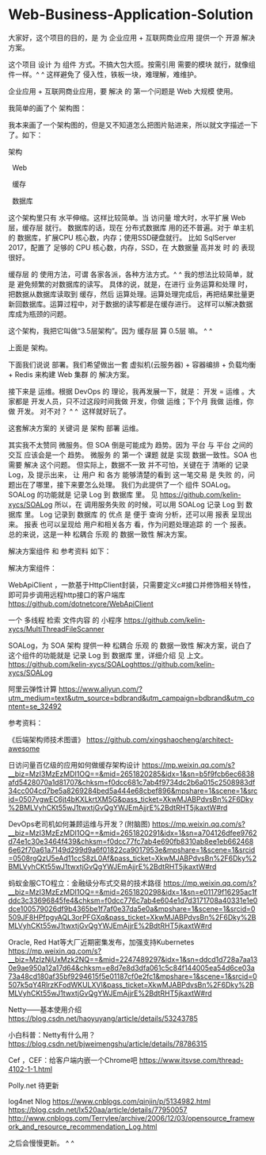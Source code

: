 # Web-Business-Application-Solution


大家好，这个项目的目的，是 为 企业应用 + 互联网商业应用 提供一个 开源 解决方案。


这个项目 设计 为 组件 方式。不搞大包大揽。按需引用 需要的模块 就行，就像组件一样。^ ^
这样避免了 侵入性，铁板一块，难理解，难维护。

企业应用 + 互联网商业应用，要 解决 的 第一个问题是 Web 大规模 使用。


我简单的画了个 架构图：

我本来画了一个架构图的，但是又不知道怎么把图片贴进来，所以就文字描述一下了。如下：

架构

    Web
  
    缓存
  
    数据库
  

这个架构里只有 水平伸缩。这样比较简单。当 访问量 增大时，水平扩展 Web层，缓存层 就行。
数据库的话，现在 分布式数据库 用的还不普遍。对于 单主机 的 数据库，扩展CPU 核心数，内存；使用SSD硬盘就行。
比如 SqlServer 2017，配置了 足够的 CPU 核心数，内存，SSD，在 大数据量 高并发 时 的 表现很好。


缓存层 的 使用方法，可谓 各家各派，各种方法方式。^ ^
我的想法比较简单，就是 避免频繁的对数据库的读写。
具体的说，就是，在进行 业务运算和处理 时，把数据从数据库读取到 缓存，然后 运算处理。运算处理完成后，再把结果批量更新回数据库。运算过程中，对于数据的读写都是在缓存进行。
这样可以解决数据库成为瓶颈的问题。

这个架构，我把它叫做“3.5层架构”。因为 缓存层 算 0.5层 嘛。 ^ ^

上面是 架构。

下面我们说说 部署。我们希望做出一套 虚拟机(云服务器) + 容器编排 + 负载均衡 + Redis 来构建 Web 集群 的 解决方案。

接下来是 运维。根据 DevOps 的 理论，我再发展一下，就是： 开发 = 运维 。大家都是 开发人员，只不过这段时间我做 开发，你做 运维；下个月 我做 运维，你做 开发。 对不对？ ^ ^  这样就好玩了。

这套解决方案的 关键词 是 架构 部署 运维。

其实我不太赞同 微服务。但 SOA 倒是可能成为 趋势。因为 平台 与 平台 之间的 交互 应该会是一个 趋势。
微服务 的 第一个 课题 就是 实现 数据一致性。SOA 也需要 解决 这个问题。
但实际上，数据不一致 并不可怕，关键在于 清晰的 记录Log，及 提示出来，
让 用户 和 各方 能够清楚的看到 这一笔交易 是 失败 的，问题出在了哪里，接下来要怎么处理。
我们为此提供了一个 组件 SOALog。 SOALog 的功能就是 记录 Log 到 数据库 里。 见  https://github.com/kelin-xycs/SOALog
所以，在 调用服务失败 的时候，可以用 SOALog 记录 Log 到 数据库 里。 
Log 记录到 数据库 的 优点 是 便于 查询 分析，还可以用 报表 呈现出来。
报表 也可以呈现给 用户和相关各方 看，作为问题处理追踪 的 一个 报表。
总的来说，这是一种 松耦合 乐观 的 数据一致性 解决方案。


解决方案组件 和 参考资料 如下：


解决方案组件：


WebApiClient ，一款基于HttpClient封装，只需要定义c#接口并修饰相关特性，即可异步调用远程http接口的客户端库
https://github.com/dotnetcore/WebApiClient

一个 多线程 检索 文件内容 的 小程序
https://github.com/kelin-xycs/MultiThreadFileScanner

SOALog，为 SOA 架构 提供一种 松耦合 乐观 的 数据一致性 解决方案，说白了这个组件的功能就是 记录 Log 到 数据库 里，详细介绍 见 上文。
https://github.com/kelin-xycs/SOALoghttps://github.com/kelin-xycs/SOALog

阿里云弹性计算
https://www.aliyun.com/?utm_medium=text&utm_source=bdbrand&utm_campaign=bdbrand&utm_content=se_32492



参考资料：

《后端架构师技术图谱》
https://github.com/xingshaocheng/architect-awesome

日访问量百亿级的应用如何做缓存架构设计
https://mp.weixin.qq.com/s?__biz=MzI3MzEzMDI1OQ==&mid=2651820285&idx=1&sn=b5f9fcb6ec6838afd5428070a1d81707&chksm=f0dcc681c7ab4f9734dc2b6a015c2508983df34cc004cd7be5a8269284bed5a444e68cbef896&mpshare=1&scene=1&srcid=0507vgwEC6jt4bKXLkrtXM5G&pass_ticket=XkwMJABPdvsBn%2F6Dky%2BMLVyhCKt55wJ1twxtjGvQgYWJEmAjjrE%2BdtRHT5jkaxtW#rd

DevOps老司机如何兼顾运维与开发？(附脑图)
https://mp.weixin.qq.com/s?__biz=MzI3MzEzMDI1OQ==&mid=2651820291&idx=1&sn=a704126dfee9762d74e1c30e3464f439&chksm=f0dcc77fc7ab4e690fb8310ab8ee1eb6624686e62f70a61a7149d299d9a6f01822ca9017953e&mpshare=1&scene=1&srcid=0508rgQzU5eAd11ccS8zL0Af&pass_ticket=XkwMJABPdvsBn%2F6Dky%2BMLVyhCKt55wJ1twxtjGvQgYWJEmAjjrE%2BdtRHT5jkaxtW#rd

蚂蚁金服CTO程立：金融级分布式交易的技术路径
https://mp.weixin.qq.com/s?__biz=MzI3MzEzMDI1OQ==&mid=2651820298&idx=1&sn=e01179f16295ac1fddc3c33696845fe4&chksm=f0dcc776c7ab4e604e1d7d3171708a40331e1e0dce100579026df9b4365be1f7af0e37da5e0a&mpshare=1&scene=1&srcid=0509JF8HPfpgyAQL3orPFGXq&pass_ticket=XkwMJABPdvsBn%2F6Dky%2BMLVyhCKt55wJ1twxtjGvQgYWJEmAjjrE%2BdtRHT5jkaxtW#rd

Oracle, Red Hat等大厂近期密集发布，加强支持Kubernetes
https://mp.weixin.qq.com/s?__biz=MzIzNjUxMzk2NQ==&mid=2247489297&idx=1&sn=ddcd1d728a7aa130e9ae950a12a17d64&chksm=e8d7e8d3dfa061c5c84f144005ea54d6ce03a73a48cd180af35bf9294615f5e01187cf0e2fc1&mpshare=1&scene=1&srcid=0507k5qY4RlrzKFodWKULXVl&pass_ticket=XkwMJABPdvsBn%2F6Dky%2BMLVyhCKt55wJ1twxtjGvQgYWJEmAjjrE%2BdtRHT5jkaxtW#rd

Netty——基本使用介绍
https://blog.csdn.net/haoyuyang/article/details/53243785

小白科普：Netty有什么用？
https://blog.csdn.net/bjweimengshu/article/details/78786315

Cef ，CEF：给客户端内嵌一个Chrome吧  https://www.itsvse.com/thread-4102-1-1.html

Polly.net
待更新

log4net Nlog 
https://www.cnblogs.com/qinjin/p/5134982.html
https://blog.csdn.net/lx520aa/article/details/77950057
http://www.cnblogs.com/Terrylee/archive/2006/12/03/opensource_framework_and_resource_recommendation_Log.html





之后会慢慢更新。 ^ ^

















